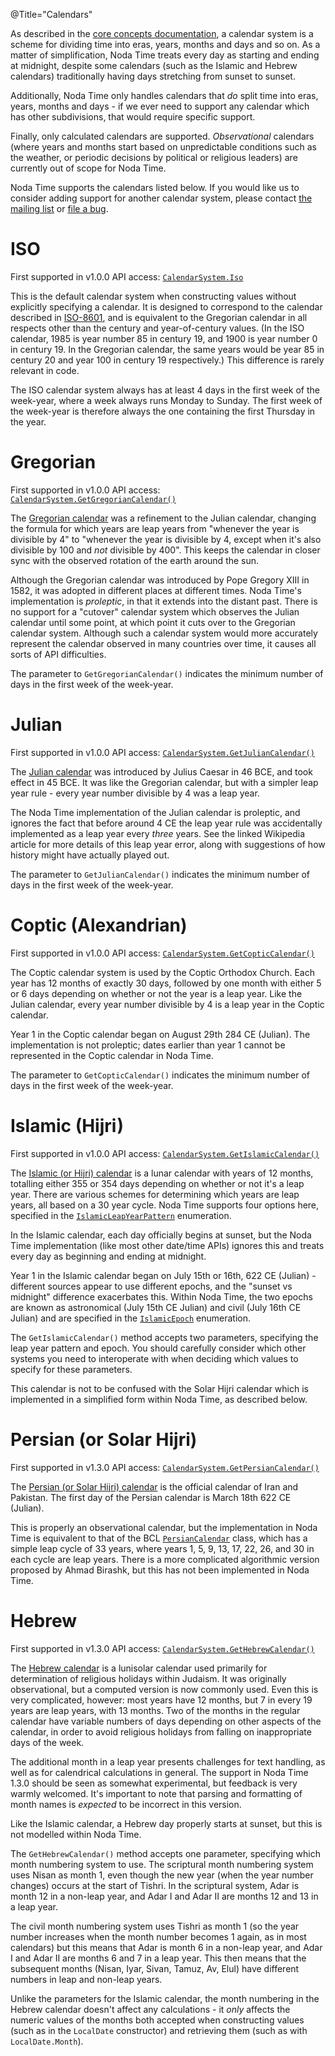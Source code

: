 @Title="Calendars"

As described in the [core concepts documentation](concepts), a calendar system is a scheme
for dividing time into eras, years, months and days and so on. As a matter of simplification,
Noda Time treats every day as starting and ending at midnight, despite some calendars (such as
the Islamic and Hebrew calendars) traditionally having days stretching from sunset to sunset.

Additionally, Noda Time only handles calendars that *do* split time into eras, years, months and days - if we ever need to support any calendar which has other subdivisions, that would require specific
support.

Finally, only calculated calendars are supported. *Observational* calendars (where years and months
start based on unpredictable conditions such as the weather, or periodic decisions by political or religious leaders)
are currently out of scope for Noda Time.

Noda Time supports the calendars listed below. If you would like us to consider adding support for
another calendar system, please contact [the mailing list](https://groups.google.com/group/noda-time) or
[file a bug](https://github.com/nodatime/nodatime/issues).

ISO
===

First supported in v1.0.0
API access: [`CalendarSystem.Iso`](noda-property://NodaTime.CalendarSystem.Iso)

This is the default calendar system when constructing values without explicitly specifying a calendar.
It is designed to correspond to the calendar described in [ISO-8601](https://en.wikipedia.org/wiki/ISO_8601),
and is equivalent to the Gregorian calendar in all respects other than the century and year-of-century values.
(In the ISO calendar, 1985 is year number 85 in century 19, and 1900 is year number 0 in century 19. In the
Gregorian calendar, the same years would be year 85 in century 20 and year 100 in century 19 respectively.)
This difference is rarely relevant in code.

The ISO calendar system always has at least 4 days in the first week of the week-year, where a week always
runs Monday to Sunday. The first week of the week-year is therefore always the one containing the first Thursday
in the year.

Gregorian
===

First supported in v1.0.0
API access: [`CalendarSystem.GetGregorianCalendar()`](noda-type://NodaTime.CalendarSystem##NodaTime_CalendarSystem_GetGregorianCalendar_System_Int32_)

The [Gregorian calendar](https://en.wikipedia.org/wiki/Gregorian_calendar) was a refinement to the Julian calendar,
changing the formula for which years are leap years from "whenever the year is divisible by 4" to
"whenever the year is divisible by 4, except when it's also divisible by 100 and *not* divisible by 400". This keeps
the calendar in closer sync with the observed rotation of the earth around the sun.

Although the Gregorian calendar was introduced by Pope Gregory XIII in 1582, it was adopted in different places
at different times. Noda Time's implementation is *proleptic*, in that it extends into the distant past. There is
no support for a "cutover" calendar system which observes the Julian calendar until some point, at which point it
cuts over to the Gregorian calendar system. Although such a calendar system would more accurately represent
the calendar observed in many countries over time, it causes all sorts of API difficulties.

The parameter to `GetGregorianCalendar()` indicates the minimum number of days in the first week of the week-year.

Julian
===

First supported in v1.0.0
API access: [`CalendarSystem.GetJulianCalendar()`](noda-type://NodaTime.CalendarSystem##NodaTime_CalendarSystem_GetJulianCalendar_System_Int32_)

The [Julian calendar](https://en.wikipedia.org/wiki/Julian_calendar) was introduced by Julius Caesar in 46 BCE, and took
effect in 45 BCE. It was like the Gregorian calendar, but with a simpler leap year rule - every year number divisible by
4 was a leap year.

The Noda Time implementation of the Julian calendar is proleptic, and ignores the fact that before around 4 CE the leap
year rule was accidentally implemented as a leap year every *three* years. See the linked Wikipedia article for more
details of this leap year error, along with suggestions of how history might have actually played out.

The parameter to `GetJulianCalendar()` indicates the minimum number of days in the first week of the week-year.

Coptic (Alexandrian)
===

First supported in v1.0.0
API access: [`CalendarSystem.GetCopticCalendar()`](noda-type://NodaTime.CalendarSystem#NodaTime_CalendarSystem_GetCopticCalendar_System_Int32_)

The Coptic calendar system is used by the Coptic Orthodox Church. Each year has 12 months of exactly 30 days, followed by
one month with either 5 or 6 days depending on whether or not the year is a leap year. Like the Julian calendar,
every year number divisible by 4 is a leap year in the Coptic calendar.

Year 1 in the Coptic calendar began on August 29th 284 CE (Julian). The implementation is not proleptic;
dates earlier than year 1 cannot be represented in the Coptic calendar in Noda Time.

The parameter to `GetCopticCalendar()` indicates the minimum number of days in the first week of the week-year.

Islamic (Hijri)
===

First supported in v1.0.0
API access: [`CalendarSystem.GetIslamicCalendar()`](noda-type://NodaTime.CalendarSystem#NodaTime_CalendarSystem_GetIslamicCalendar_NodaTime_Calendars_IslamicLeapYearPattern_NodaTime_Calendars_IslamicEpoch_)

The [Islamic (or Hijri) calendar](https://en.wikipedia.org/wiki/Islamic_calendar) is a lunar calendar with years of 12
months, totalling either 355 or 354 days depending on whether or not it's a leap year. There are various schemes
for determining which years are leap years, all based on a 30 year cycle. Noda Time supports four options here,
specified in the [`IslamicLeapYearPattern`](noda-type://NodaTime.Calendars.IslamicLeapYearPattern) enumeration.

In the Islamic calendar, each day officially begins at sunset, but the Noda Time implementation (like most other date/time
APIs) ignores this and treats every day as beginning and ending at midnight.

Year 1 in the Islamic calendar began on July 15th or 16th, 622 CE (Julian) - different sources appear to use different
epochs, and the "sunset vs midnight" difference exacerbates this. Within Noda Time, the two epochs are known as
astronomical (July 15th CE Julian) and civil (July 16th CE Julian) and are specified in the
[`IslamicEpoch`](noda-type://NodaTime.Calendars.IslamicEpoch) enumeration.

The `GetIslamicCalendar()` method accepts two parameters, specifying the leap year pattern and epoch. You should carefully
consider which other systems you need to interoperate with when deciding which values to specify for these parameters.

This calendar is not to be confused with the Solar Hijri calendar which is implemented in a simplified form within
Noda Time, as described below.

Persian (or Solar Hijri)
===

First supported in v1.3.0
API access: [`CalendarSystem.GetPersianCalendar()`](noda-type://NodaTime.CalendarSystem#NodaTime_CalendarSystem_GetPersianCalendar)

The [Persian (or Solar Hijri) calendar](https://en.wikipedia.org/wiki/Solar_Hijri_calendar) is the official calendar of
Iran and Pakistan. The first day of the Persian calendar is March 18th 622 CE (Julian).

This is properly an observational calendar, but the implementation in Noda Time is equivalent to that of
the BCL [`PersianCalendar`](https://msdn.microsoft.com/en-us/library/system.globalization.persiancalendar.aspx) class,
which has a simple leap cycle of 33 years, where years 1, 5, 9, 13, 17, 22, 26, and 30 in each cycle are leap years.
There is a more complicated algorithmic version proposed by Ahmad Birashk, but this has not been implemented in Noda Time.

Hebrew
===

First supported in v1.3.0
API access: [`CalendarSystem.GetHebrewCalendar()`](noda-type://NodaTime.CalendarSystem##NodaTime_CalendarSystem_GetHebrewCalendar_NodaTime_Calendars_HebrewMonthNumbering_)

The [Hebrew calendar](https://en.wikipedia.org/wiki/Hebrew_calendar) is a lunisolar calendar used primarily for determination
of religious holidays within Judaism. It was originally observational, but a computed version is now commonly used. Even
this is very complicated, however: most years have 12 months, but 7 in every 19 years are leap years, with 13 months. Two
of the months in the regular calendar have variable numbers of days depending on other aspects of the calendar, in order
to avoid religious holidays from falling on inappropriate days of the week.

The additional month in a leap year presents challenges for text handling, as well as for calendrical calculations in general.
The support in Noda Time 1.3.0 should be seen as somewhat experimental, but feedback is very warmly welcomed. It's important
to note that parsing and formatting of month names is *expected* to be incorrect in this version.

Like the Islamic calendar, a Hebrew day properly starts at sunset, but this is not modelled within Noda Time.

The `GetHebrewCalendar()` method accepts one parameter, specifying which month numbering system to use. The scriptural
month numbering system uses Nisan as month 1, even though the new year (when the year number changes) occurs at the start of
Tishri. In the scriptural system, Adar is month 12 in a non-leap year, and Adar I and Adar II are months 12 and 13 in a leap year.

The civil month numbering system uses Tishri as month 1 (so the year number increases when the month number becomes 1 again,
as in most calendars) but this means that Adar is month 6 in a non-leap year, and Adar I and Adar II are months 6 and 7 in a leap year.
This then means that the subsequent months (Nisan, Iyar, Sivan, Tamuz, Av, Elul) have different numbers in leap and non-leap years.

Unlike the parameters for the Islamic calendar, the month numbering in the Hebrew calendar doesn't affect any calculations - it *only*
affects the numeric values of the months both accepted when constructing values (such as in the `LocalDate` constructor)
and retrieving them (such as with `LocalDate.Month`).
